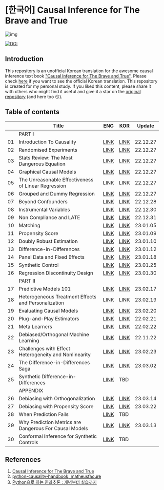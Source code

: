 # [한국어] Causal Inference for The Brave and True

![img](./causal-inference-for-the-brave-and-true/data/img/brave-and-true.png)

[![DOI](https://zenodo.org/badge/255903310.svg)](https://zenodo.org/badge/latestdoi/255903310)


## Introduction
This repository is an unofficial Korean translation for the awesome causal inference text book ["Causal Inference for The Brave and True"](https://matheusfacure.github.io/python-causality-handbook/landing-page.html). Please check [here](https://github.com/TeamCausality/Causal-Inference-with-Python) if you want to see the official Korean translation. This repository is created for my personal study. If you liked this content, please share it with others who might find it useful and give it a star on the [original repository](https://github.com/matheusfacure/python-causality-handbook) (and here too 😏).


## Table of contents
||Title|ENG|KOR|Update|
|---|---|---|---|---|
||PART I||||
|01|Introduction To Causality|[LINK](https://nbviewer.org/github/phykn/python-causality-handbook/blob/master/causal-inference-for-the-brave-and-true/01-Introduction-To-Causality.ipynb)|[LINK](https://nbviewer.org/github/phykn/python-causality-handbook/blob/master/causal-inference-for-the-brave-and-true/KOR-01-Introduction-To-Causality.ipynb)|22.12.27|
|02|Randomised Experiments|[LINK](https://nbviewer.org/github/phykn/python-causality-handbook/blob/master/causal-inference-for-the-brave-and-true/02-Randomised-Experiments.ipynb)|[LINK](https://nbviewer.org/github/phykn/python-causality-handbook/blob/master/causal-inference-for-the-brave-and-true/KOR-02-Randomised-Experiments.ipynb)|22.12.27|
|03|Stats Review: The Most Dangerous Equation|[LINK](https://nbviewer.org/github/phykn/python-causality-handbook/blob/master/causal-inference-for-the-brave-and-true/03-Stats-Review-The-Most-Dangerous-Equation.ipynb)|[LINK](https://nbviewer.org/github/phykn/python-causality-handbook/blob/master/causal-inference-for-the-brave-and-true/KOR-03-Stats-Review-The-Most-Dangerous-Equation.ipynb)|22.12.27|
|04|Graphical Causal Models|[LINK](https://nbviewer.org/github/phykn/python-causality-handbook/blob/master/causal-inference-for-the-brave-and-true/04-Graphical-Causal-Models.ipynb)|[LINK](https://nbviewer.org/github/phykn/python-causality-handbook/blob/master/causal-inference-for-the-brave-and-true/KOR-04-Graphical-Causal-Models.ipynb)|22.12.27|
|05|The Unreasonable Effectiveness of Linear Regression|[LINK](https://nbviewer.org/github/phykn/python-causality-handbook/blob/master/causal-inference-for-the-brave-and-true/05-The-Unreasonable-Effectiveness-of-Linear-Regression.ipynb)|[LINK](https://nbviewer.org/github/phykn/python-causality-handbook/blob/master/causal-inference-for-the-brave-and-true/KOR-05-The-Unreasonable-Effectiveness-of-Linear-Regression.ipynb)|22.12.27|
|06|Grouped and Dummy Regression|[LINK](https://nbviewer.org/github/phykn/python-causality-handbook/blob/master/causal-inference-for-the-brave-and-true/06-Grouped-and-Dummy-Regression.ipynb)|[LINK](https://nbviewer.org/github/phykn/python-causality-handbook/blob/master/causal-inference-for-the-brave-and-true/KOR-06-Grouped-and-Dummy-Regression.ipynb)|22.12.27|
|07|Beyond Confounders|[LINK](https://nbviewer.org/github/phykn/python-causality-handbook/blob/master/causal-inference-for-the-brave-and-true/07-Beyond-Confounders.ipynb)|[LINK](https://nbviewer.org/github/phykn/python-causality-handbook/blob/master/causal-inference-for-the-brave-and-true/KOR-07-Beyond-Confounders.ipynb)|22.12.28|
|08|Instrumental Variables|[LINK](https://nbviewer.org/github/phykn/python-causality-handbook/blob/master/causal-inference-for-the-brave-and-true/08-Instrumental-Variables.ipynb)|[LINK](https://nbviewer.org/github/phykn/python-causality-handbook/blob/master/causal-inference-for-the-brave-and-true/KOR-08-Instrumental-Variables.ipynb)|22.12.30|
|09|Non Compliance and LATE|[LINK](https://nbviewer.org/github/phykn/python-causality-handbook/blob/master/causal-inference-for-the-brave-and-true/09-Non-Compliance-and-LATE.ipynb)|[LINK](https://nbviewer.org/github/phykn/python-causality-handbook/blob/master/causal-inference-for-the-brave-and-true/KOR-09-Non-Compliance-and-LATE.ipynb)|22.12.31|
|10|Matching|[LINK](https://nbviewer.org/github/phykn/python-causality-handbook/blob/master/causal-inference-for-the-brave-and-true/10-Matching.ipynb)|[LINK](https://nbviewer.org/github/phykn/python-causality-handbook/blob/master/causal-inference-for-the-brave-and-true/KOR-10-Matching.ipynb)|23.01.05|
|11|Propensity Score|[LINK](https://nbviewer.org/github/phykn/python-causality-handbook/blob/master/causal-inference-for-the-brave-and-true/11-Propensity-Score.ipynb)|[LINK](https://nbviewer.org/github/phykn/python-causality-handbook/blob/master/causal-inference-for-the-brave-and-true/KOR-11-Propensity-Score.ipynb)|23.01.09|
|12|Doubly Robust Estimation|[LINK](https://nbviewer.org/github/phykn/python-causality-handbook/blob/master/causal-inference-for-the-brave-and-true/12-Doubly-Robust-Estimation.ipynb)|[LINK](https://nbviewer.org/github/phykn/python-causality-handbook/blob/master/causal-inference-for-the-brave-and-true/KOR-12-Doubly-Robust-Estimation.ipynb)|23.01.10|
|13|Difference-in-Differences|[LINK](https://nbviewer.org/github/phykn/python-causality-handbook/blob/master/causal-inference-for-the-brave-and-true/13-Difference-in-Differences.ipynb)|[LINK](https://nbviewer.org/github/phykn/python-causality-handbook/blob/master/causal-inference-for-the-brave-and-true/KOR-13-Difference-in-Differences.ipynb)|23.01.12|
|14|Panel Data and Fixed Effects|[LINK](https://nbviewer.org/github/phykn/python-causality-handbook/blob/master/causal-inference-for-the-brave-and-true/14-Panel-Data-and-Fixed-Effects.ipynb)|[LINK](https://nbviewer.org/github/phykn/python-causality-handbook/blob/master/causal-inference-for-the-brave-and-true/KOR-14-Panel-Data-and-Fixed-Effects.ipynb)|23.01.18|
|15|Synthetic Control|[LINK](https://nbviewer.org/github/phykn/python-causality-handbook/blob/master/causal-inference-for-the-brave-and-true/15-Synthetic-Control.ipynb)|[LINK](https://nbviewer.org/github/phykn/python-causality-handbook/blob/master/causal-inference-for-the-brave-and-true/KOR-15-Synthetic-Control.ipynb)|23.01.25|
|16|Regression Discontinuity Design|[LINK](https://nbviewer.org/github/phykn/python-causality-handbook/blob/master/causal-inference-for-the-brave-and-true/16-Regression-Discontinuity-Design.ipynb)|[LINK](https://nbviewer.org/github/phykn/python-causality-handbook/blob/master/causal-inference-for-the-brave-and-true/KOR-16-Regression-Discontinuity-Design.ipynb)|23.01.30|
||PART II||||
|17|Predictive Models 101|[LINK](https://nbviewer.org/github/phykn/python-causality-handbook/blob/master/causal-inference-for-the-brave-and-true/17-Predictive-Models-101.ipynb)|[LINK](https://nbviewer.org/github/phykn/python-causality-handbook/blob/master/causal-inference-for-the-brave-and-true/KOR-17-Predictive-Models-101.ipynb)|23.02.17|
|18|Heterogeneous Treatment Effects and Personalization|[LINK](https://nbviewer.org/github/phykn/python-causality-handbook/blob/master/causal-inference-for-the-brave-and-true/18-Heterogeneous-Treatment-Effects-and-Personalization.ipynb)|[LINK](https://nbviewer.org/github/phykn/python-causality-handbook/blob/master/causal-inference-for-the-brave-and-true/KOR-18-Heterogeneous-Treatment-Effects-and-Personalization.ipynb)|23.02.19|
|19|Evaluating Causal Models|[LINK](https://nbviewer.org/github/phykn/python-causality-handbook/blob/master/causal-inference-for-the-brave-and-true/19-Evaluating-Causal-Models.ipynb)|[LINK](https://nbviewer.org/github/phykn/python-causality-handbook/blob/master/causal-inference-for-the-brave-and-true/KOR-19-Evaluating-Causal-Models.ipynb)|23.02.20|
|20|Plug-and-Play Estimators|[LINK](https://nbviewer.org/github/phykn/python-causality-handbook/blob/master/causal-inference-for-the-brave-and-true/20-Plug-and-Play-Estimators.ipynb)|[LINK](https://nbviewer.org/github/phykn/python-causality-handbook/blob/master/causal-inference-for-the-brave-and-true/KOR-20-Plug-and-Play-Estimators.ipynb)|22.02.21|
|21|Meta Learners|[LINK](https://nbviewer.org/github/phykn/python-causality-handbook/blob/master/causal-inference-for-the-brave-and-true/21-Meta-Learners.ipynb)|[LINK](https://nbviewer.org/github/phykn/python-causality-handbook/blob/master/causal-inference-for-the-brave-and-true/KOR-21-Meta-Learners.ipynb)|22.02.22|
|22|Debiased/Orthogonal Machine Learning|[LINK](https://nbviewer.org/github/phykn/python-causality-handbook/blob/master/causal-inference-for-the-brave-and-true/22-Debiased-Orthogonal-Machine-Learning.ipynb)|[LINK](https://nbviewer.org/github/phykn/python-causality-handbook/blob/master/causal-inference-for-the-brave-and-true/KOR-22-Debiased-Orthogonal-Machine-Learning.ipynb)|22.11.22|
|23|Challenges with Effect Heterogeneity and Nonlinearity|[LINK](https://nbviewer.org/github/phykn/python-causality-handbook/blob/master/causal-inference-for-the-brave-and-true/23-Challenges-with-Effect-Heterogeneity-and-Nonlinearity.ipynb)|[LINK](https://nbviewer.org/github/phykn/python-causality-handbook/blob/master/causal-inference-for-the-brave-and-true/KOR-23-Challenges-with-Effect-Heterogeneity-and-Nonlinearity.ipynb)|23.02.23|
|24|The Difference-in-Differences Saga|[LINK](https://nbviewer.org/github/phykn/python-causality-handbook/blob/master/causal-inference-for-the-brave-and-true/24-The-Diff-in-Diff-Saga.ipynb)|[LINK](https://nbviewer.org/github/phykn/python-causality-handbook/blob/master/causal-inference-for-the-brave-and-true/KOR-24-The-Diff-in-Diff-Saga.ipynb)|23.03.02|
|25|Synthetic Difference-in-Differences|[LINK](https://nbviewer.org/github/phykn/python-causality-handbook/blob/master/causal-inference-for-the-brave-and-true/25-Synthetic-Diff-in-Diff.ipynb)|TBD|
||APPENDIX||||
|26|Debiasing with Orthogonalization|[LINK](https://nbviewer.org/github/phykn/python-causality-handbook/blob/master/causal-inference-for-the-brave-and-true/Debiasing-with-Orthogonalization.ipynb)|[LINK](https://nbviewer.org/github/phykn/python-causality-handbook/blob/master/causal-inference-for-the-brave-and-true/KOR-Debiasing-with-Orthogonalization.ipynb)|23.03.14|
|27|Debiasing with Propensity Score|[LINK](https://nbviewer.org/github/phykn/python-causality-handbook/blob/master/causal-inference-for-the-brave-and-true/Debiasing-with-Propensity-Score.ipynb)|[LINK](https://nbviewer.org/github/phykn/python-causality-handbook/blob/master/causal-inference-for-the-brave-and-true/KOR-Debiasing-with-Propensity-Score.ipynb)|23.03.22|
|28|When Prediction Fails|[LINK](https://nbviewer.org/github/phykn/python-causality-handbook/blob/master/causal-inference-for-the-brave-and-true/When-Prediction-Fails.ipynb)|TBD|
|29|Why Prediction Metrics are Dangerous For Causal Models|[LINK](https://nbviewer.org/github/phykn/python-causality-handbook/blob/master/causal-inference-for-the-brave-and-true/Prediction-Metrics-For-Causal-Models.ipynb)|[LINK](https://nbviewer.org/github/phykn/python-causality-handbook/blob/master/causal-inference-for-the-brave-and-true/KOR-Prediction-Metrics-For-Causal-Models.ipynb)|23.03.13|
|30|Conformal Inference for Synthetic Controls|[LINK](https://nbviewer.org/github/phykn/python-causality-handbook/blob/master/causal-inference-for-the-brave-and-true/Conformal-Inference-for-Synthetic-Control.ipynb)|TBD|


## References
1. [Causal Inference for The Brave and True](https://matheusfacure.github.io/python-causality-handbook/landing-page.html)
2. [python-causality-handbook, matheusfacure](https://github.com/matheusfacure/python-causality-handbook)
3. [Python으로 하는 인과추론 : 개념부터 실습까지
](https://github.com/CausalInferenceLab/Causal-Inference-with-Python)